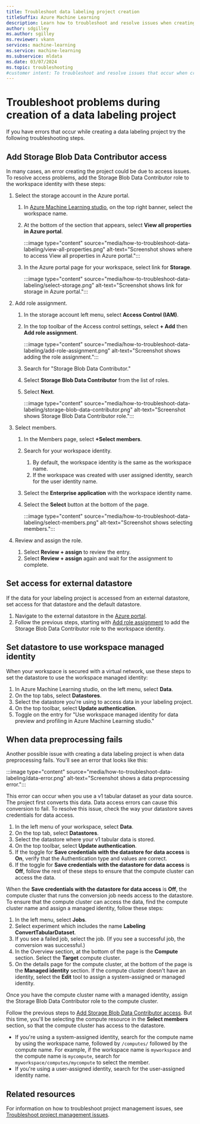 ```yaml
---
title: Troubleshoot data labeling project creation
titleSuffix: Azure Machine Learning
description: Learn how to troubleshoot and resolve issues when creating your data labeling project.
author: sdgilley
ms.author: sgilley
ms.reviewer: vkann
services: machine-learning
ms.service: machine-learning
ms.subservice: mldata
ms.date: 03/07/2024
ms.topic: troubleshooting
#customer intent: To troubleshoot and resolve issues that occur when creating your data labeling project.
---
```


# Troubleshoot problems during creation of a data labeling project 

If you have errors that occur while creating a data labeling project try the following troubleshooting steps.

## <a name="add-blob-access"></a> Add Storage Blob Data Contributor access 

In many cases, an error creating the project could be due to access issues. To resolve access problems, add the Storage Blob Data Contributor role to the workspace identity with these steps:

1. Select the storage account in the Azure portal.

    1. In [Azure Machine Learning studio](https://ml.azure.com), on the top right banner, select the workspace name.
    1. At the bottom of the section that appears, select **View all properties in Azure portal**.

        :::image type="content" source="media/how-to-troubleshoot-data-labeling/view-all-properties.png" alt-text="Screenshot shows where to access View all properties in Azure portal.":::
    
    1. In the Azure portal page for your workspace, select link for **Storage**.
        
        :::image type="content" source="media/how-to-troubleshoot-data-labeling/select-storage.png" alt-text="Screenshot shows link for storage in Azure portal.":::

1. <a name="add"></a> Add role assignment.
    
    1. In the storage account left menu, select **Access Control (IAM)**.
    1. In the top toolbar of the Access control settings, select **+ Add** then **Add role assignment**.

        :::image type="content" source="media/how-to-troubleshoot-data-labeling/add-role-assignment.png" alt-text="Screenshot shows adding the role assignment.":::

    1. Search for "Storage Blob Data Contributor."
    1. Select **Storage Blob Data Contributor** from the list of roles.
    1. Select **Next**.

        :::image type="content" source="media/how-to-troubleshoot-data-labeling/storage-blob-data-contributor.png" alt-text="Screenshot shows Storage Blob Data Contributor role.":::

1. Select members.

    1. In the Members page, select **+Select members**.
    1. Search for your workspace identity. 
        1. By default, the workspace identity is the same as the workspace name.
        1. If the workspace was created with user assigned identity, search for the user identity name.
    1. Select the **Enterprise application** with the workspace identity name.
    1. Select the **Select** button at the bottom of the page.

        :::image type="content" source="media/how-to-troubleshoot-data-labeling/select-members.png" alt-text="Screenshot shows selecting members.":::

1. Review and assign the role.

    1. Select **Review + assign** to review the entry.
    1. Select **Review + assign** again and wait for the assignment to complete.

## Set access for external datastore

If the data for your labeling project is accessed from an external datastore, set access for that datastore and the default datastore. 

1. Navigate to the external datastore in the [Azure portal](https://portal.azure.com).
1. Follow the previous steps, starting with [Add role assignment](#add) to add the Storage Blob Data Contributor role to the workspace identity.

## Set datastore to use workspace managed identity

When your workspace is secured with a virtual network, use these steps to set the datastore to use the workspace managed identity:

1. In Azure Machine Learning studio, on the left menu, select **Data**.
1. On the top tabs, select **Datastores**.
1. Select the datastore you're using to access data in your labeling project.
1. On the top toolbar, select **Update authentication**.
1. Toggle on the entry for "Use workspace managed identity for data preview and profiling in Azure Machine Learning studio."

## When data preprocessing fails

Another possible issue with creating a data labeling project is when data preprocessing fails. You'll see an error that looks like this:

:::image type="content" source="media/how-to-troubleshoot-data-labeling/data-error.png" alt-text="Screenshot shows a data preprocessing error.":::

This error can occur when you use a v1 tabular dataset as your data source. The project first converts this data. Data access errors can cause this conversion to fail. To resolve this issue, check the way your datastore saves credentials for data access.

1. In the left menu of your workspace, select **Data**.
1. On the top tab, select **Datastores**.
1. Select the datastore where your v1 tabular data is stored.
1. On the top toolbar, select **Update authentication**.
1. If the toggle for **Save credentials with the datastore for data access** is **On**, verify that the Authentication type and values are correct.
1. If the toggle for **Save credentials with the datastore for data access** is **Off**, follow the rest of these steps to ensure that the compute cluster can access the data.

When the **Save credentials with the datastore for data access** is **Off**, the compute cluster that runs the conversion job needs access to the datastore. To ensure that the compute cluster can access the data, find the compute cluster name and assign a managed identity, follow these steps: 

1. In the left menu, select **Jobs**.
1. Select experiment which includes the name **Labeling ConvertTabularDataset**.
1. If you see a failed job, select the job. (If you see a successful job, the conversion was successful.)
1. In the Overview section, at the bottom of the page is the **Compute** section. Select the **Target** compute cluster.
1. On the details page for the compute cluster, at the bottom of the page is the **Managed identity** section. If the compute cluster doesn't have an identity, select the **Edit** tool to assign a system-assigned or managed identity.

Once you have the compute cluster name with a managed identity, assign the Storage Blob Data Contributor role to the compute cluster. 

Follow the previous steps to [Add Storage Blob Data Contributor access](#add-blob-access). But this time, you'll be selecting the compute resource in the **Select members** section, so that the compute cluster has access to the datastore.

* If you're using a system-assigned identity, search for the compute name by using the workspace name, followed by `/computes/` followed by the compute name. For example, if the workspace name is `myworkspace` and the compute name is `mycompute`, search for `myworkspace/computes/mycompute` to select the member.
* If you're using a user-assigned identity, search for the user-assigned identity name.

## Related resources

For information on how to troubleshoot project management issues, see [Troubleshoot project management issues](how-to-manage-labeling-projects.md#troubleshoot-issues).
